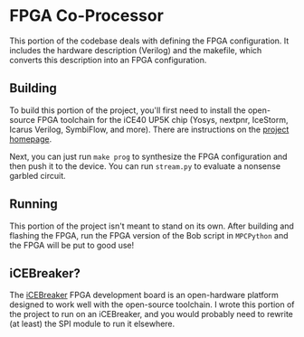 # FPGA Co-Processor

This portion of the codebase deals with defining the FPGA configuration. It includes the hardware description (Verilog) and the makefile, which converts this description into an FPGA configuration.

## Building

To build this portion of the project, you'll first need to install the open-source FPGA toolchain for the iCE40 UP5K chip (Yosys, nextpnr, IceStorm, Icarus Verilog, SymbiFlow, and more). There are instructions on the [project homepage](https://wiki.icebreaker-fpga.com/wiki/Getting_started).

Next, you can just run `make prog` to synthesize the FPGA configuration and then push it to the device. You can run `stream.py` to evaluate a nonsense garbled circuit.

## Running

This portion of the project isn't meant to stand on its own. After building and flashing the FPGA, run the FPGA version of the Bob script in `MPCPython` and the FPGA will be put to good use!

## iCEBreaker?

The [iCEBreaker](https://docs.icebreaker-fpga.org/hardware/icebreaker/) FPGA development board is an open-hardware platform designed to work well with the open-source toolchain. I wrote this portion of the project to run on an iCEBreaker, and you would probably need to rewrite (at least) the SPI module to run it elsewhere.
